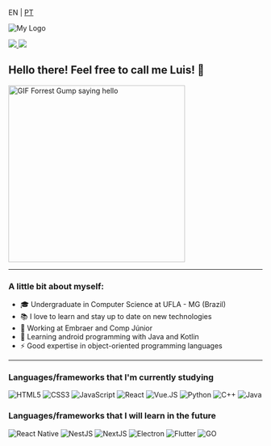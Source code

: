 <p>EN | 
  <a href="https://github.com/luis-saes/luis-saes/blob/main/README-ptbr.md">PT</a>
</p>

![My Logo](https://i.imgur.com/y1SyDdA.png)

<a href="https://www.linkedin.com/in/luis-saes/">
  <img src="https://img.shields.io/badge/Luis-Saes-blue?style=flat-square&logo=linkedin&labelColor=blue">
</a>

<a href="https://medium.com/@luisaes">
  <img src="https://img.shields.io/badge/-@luisaes-000?style=flat&labelColor=000000&logo=Medium">
</a>

## Hello there! Feel free to call me Luis! 👋

<img alt="GIF Forrest Gump saying hello" src="http://www.reactiongifs.com/r/fgwv.gif" width = 350/>

---

### A little bit about myself:
* 🎓 Undergraduate in Computer Science at UFLA - MG (Brazil)
* 📚 I love to learn and stay up to date on new technologies
* 💼 Working at Embraer and Comp Júnior
* 📱 Learning android programming with Java and Kotlin
* ⚡ Good expertise in object-oriented programming languages

---
### Languages/frameworks that I'm currently studying

![HTML5](https://img.shields.io/badge/-HTML5-555555?style=flat&logo=html5)
![CSS3](https://img.shields.io/badge/-CSS-555555?style=flat&logo=CSS3)
![JavaScript](https://img.shields.io/badge/-JavaScript-555555?style=flat&logo=javascript)
![React](https://img.shields.io/badge/-React-555555?style=flat&logo=react)
![Vue.JS](https://img.shields.io/badge/-Vue.js-555555?style=flat&logo=vue.js)
![Python](https://img.shields.io/badge/-Python-555555?style=flat&logo=python)
![C++](https://img.shields.io/badge/-C++-555555?style=flat&logo=c%2B%2B)
![Java](https://img.shields.io/badge/-Java-555555?style=flat&logo=java)


### Languages/frameworks that I will learn in the future

![React Native](https://img.shields.io/badge/-React%20Native-555555?style=flat&logo=react)
![NestJS](https://img.shields.io/badge/-NestJS-555555?style=flat&logo=nestjs)
![NextJS](https://img.shields.io/badge/-NextJS-555555?style=flat&logo=next.js)
![Electron](https://img.shields.io/badge/-Electron-555555?style=flat&logo=electron)
![Flutter](https://img.shields.io/badge/-Flutter-555555?style=flat&logo=flutter)
![GO](https://img.shields.io/badge/-Go-555555?style=flat&logo=go)
